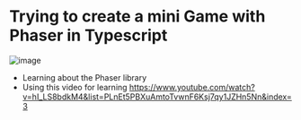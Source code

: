 # Trying to create a mini Game with Phaser in Typescript 
![image](https://github.com/user-attachments/assets/075cf2ec-b1c0-47b1-b27d-c0afeaa17d5c)






- Learning about the Phaser library
- Using this video for learning https://www.youtube.com/watch?v=hI_LS8bdkM4&list=PLnEt5PBXuAmtoTvwnF6Ksj7qy1JZHn5Nn&index=3
